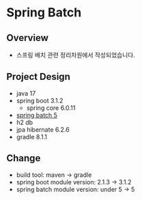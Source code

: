 # Spring Batch 

## Overview
- 스프링 배치 관련 정리차원에서 작성되었습니다.

## Project Design 
- java 17  
- spring boot 3.1.2
  - spring core 6.0.11
- [spring batch 5](https://docs.spring.io/spring-batch/docs/current/reference/html/whatsnew.html)
- h2 db
- jpa hibernate 6.2.6
- gradle 8.1.1

## Change
- build tool: maven -> gradle
- spring boot module version: 2.1.3 -> 3.1.2
- spring batch module version: under 5 -> 5